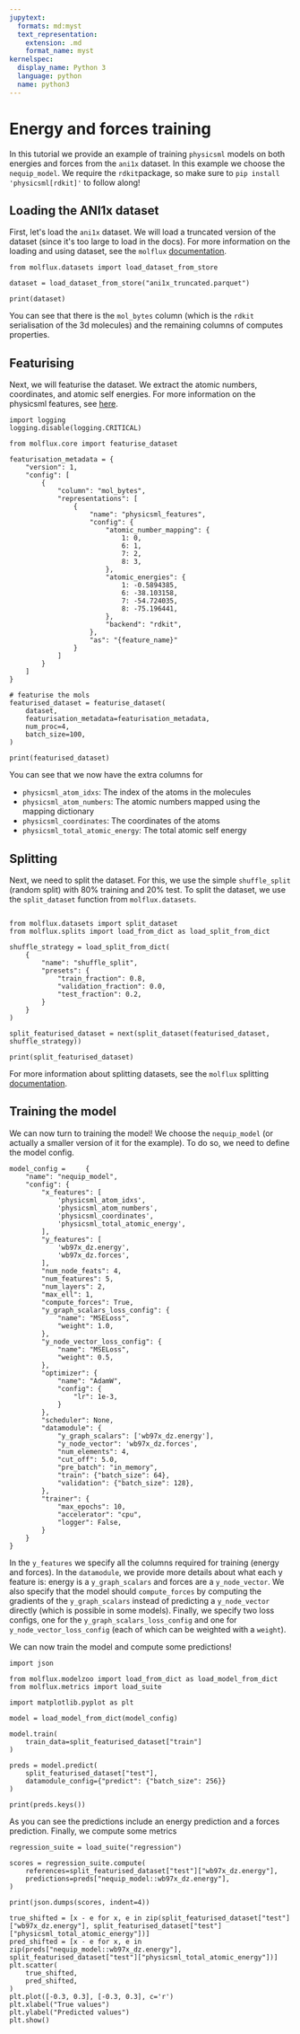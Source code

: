 ```yaml
---
jupytext:
  formats: md:myst
  text_representation:
    extension: .md
    format_name: myst
kernelspec:
  display_name: Python 3
  language: python
  name: python3
---
```


# Energy and forces training

In this tutorial we provide an example of training ``physicsml`` models on both energies and forces from the ``ani1x``
dataset. In this example we choose the ``nequip_model``. We require the ``rdkit``package, so make sure to
``pip install 'physicsml[rdkit]'`` to follow along!


## Loading the ANI1x dataset

First, let's load the ``ani1x`` dataset. We will load a truncated version of the dataset (since it's too large to load
in the docs). For more information on the loading and using dataset, see the ``molflux`` [documentation](https://exscientia.github.io/molflux/pages/datasets/basic_usage.html).

```{code-cell} ipython3
from molflux.datasets import load_dataset_from_store

dataset = load_dataset_from_store("ani1x_truncated.parquet")

print(dataset)
```

You can see that there is the ``mol_bytes`` column (which is the ``rdkit`` serialisation of the 3d molecules) and the
remaining columns of computes properties.


## Featurising

Next, we will featurise the dataset. We extract the atomic numbers, coordinates, and atomic self energies. For more
information on the physicsml features, see [here](../features/intro.md).

```{code-cell} ipython3
import logging
logging.disable(logging.CRITICAL)

from molflux.core import featurise_dataset

featurisation_metadata = {
    "version": 1,
    "config": [
        {
            "column": "mol_bytes",
            "representations": [
                {
                    "name": "physicsml_features",
                    "config": {
                        "atomic_number_mapping": {
                            1: 0,
                            6: 1,
                            7: 2,
                            8: 3,
                        },
                        "atomic_energies": {
                            1: -0.5894385,
                            6: -38.103158,
                            7: -54.724035,
                            8: -75.196441,
                        },
                        "backend": "rdkit",
                    },
                    "as": "{feature_name}"
                }
            ]
        }
    ]
}

# featurise the mols
featurised_dataset = featurise_dataset(
    dataset,
    featurisation_metadata=featurisation_metadata,
    num_proc=4,
    batch_size=100,
)

print(featurised_dataset)
```

You can see that we now have the extra columns for
* ``physicsml_atom_idxs``: The index of the atoms in the molecules
* ``physicsml_atom_numbers``: The atomic numbers mapped using the mapping dictionary
* ``physicsml_coordinates``: The coordinates of the atoms
* ``physicsml_total_atomic_energy``: The total atomic self energy

## Splitting

Next, we need to split the dataset. For this, we use the simple ``shuffle_split`` (random split) with 80% training and
20% test. To split the dataset, we use the ``split_dataset`` function from ``molflux.datasets``.

```{code-cell} ipython3

from molflux.datasets import split_dataset
from molflux.splits import load_from_dict as load_split_from_dict

shuffle_strategy = load_split_from_dict(
    {
        "name": "shuffle_split",
        "presets": {
            "train_fraction": 0.8,
            "validation_fraction": 0.0,
            "test_fraction": 0.2,
        }
    }
)

split_featurised_dataset = next(split_dataset(featurised_dataset, shuffle_strategy))

print(split_featurised_dataset)
```
For more information about splitting datasets, see the ``molflux`` splitting [documentation](https://exscientia.github.io/molflux/pages/splits/intro.html).

## Training the model

We can now turn to training the model! We choose the ``nequip_model`` (or actually a smaller version of it for the example).
To do so, we need to define the model config.

```{code-cell} ipython3
model_config =     {
    "name": "nequip_model",
    "config": {
        "x_features": [
            'physicsml_atom_idxs',
            'physicsml_atom_numbers',
            'physicsml_coordinates',
            'physicsml_total_atomic_energy',
        ],
        "y_features": [
            'wb97x_dz.energy',
            'wb97x_dz.forces',
        ],
        "num_node_feats": 4,
        "num_features": 5,
        "num_layers": 2,
        "max_ell": 1,
        "compute_forces": True,
        "y_graph_scalars_loss_config": {
            "name": "MSELoss",
            "weight": 1.0,
        },
        "y_node_vector_loss_config": {
            "name": "MSELoss",
            "weight": 0.5,
        },
        "optimizer": {
            "name": "AdamW",
            "config": {
                "lr": 1e-3,
            }
        },
        "scheduler": None,
        "datamodule": {
            "y_graph_scalars": ['wb97x_dz.energy'],
            "y_node_vector": 'wb97x_dz.forces',
            "num_elements": 4,
            "cut_off": 5.0,
            "pre_batch": "in_memory",
            "train": {"batch_size": 64},
            "validation": {"batch_size": 128},
        },
        "trainer": {
            "max_epochs": 10,
            "accelerator": "cpu",
            "logger": False,
        }
    }
}
```

In the ``y_features`` we specify all the columns required for training (energy and forces). In the ``datamodule``, we provide
more details about what each y feature is: energy is a ``y_graph_scalars`` and forces are a ``y_node_vector``. We also
specify that the model should ``compute_forces`` by computing the gradients of the ``y_graph_scalars`` instead of predicting
a ``y_node_vector`` directly (which is possible in some models). Finally, we specify two loss configs, one for the
``y_graph_scalars_loss_config`` and one for ``y_node_vector_loss_config`` (each of which can be weighted with a ``weight``).

We can now train the model and compute some predictions!

```{code-cell} ipython3
import json

from molflux.modelzoo import load_from_dict as load_model_from_dict
from molflux.metrics import load_suite

import matplotlib.pyplot as plt

model = load_model_from_dict(model_config)

model.train(
    train_data=split_featurised_dataset["train"]
)

preds = model.predict(
    split_featurised_dataset["test"],
    datamodule_config={"predict": {"batch_size": 256}}
)

print(preds.keys())
```

As you can see the predictions include an energy prediction and a forces prediction. Finally, we compute some metrics

```{code-cell} ipython3
regression_suite = load_suite("regression")

scores = regression_suite.compute(
    references=split_featurised_dataset["test"]["wb97x_dz.energy"],
    predictions=preds["nequip_model::wb97x_dz.energy"],
)

print(json.dumps(scores, indent=4))

true_shifted = [x - e for x, e in zip(split_featurised_dataset["test"]["wb97x_dz.energy"], split_featurised_dataset["test"]["physicsml_total_atomic_energy"])]
pred_shifted = [x - e for x, e in zip(preds["nequip_model::wb97x_dz.energy"], split_featurised_dataset["test"]["physicsml_total_atomic_energy"])]
plt.scatter(
    true_shifted,
    pred_shifted,
)
plt.plot([-0.3, 0.3], [-0.3, 0.3], c='r')
plt.xlabel("True values")
plt.ylabel("Predicted values")
plt.show()
```
